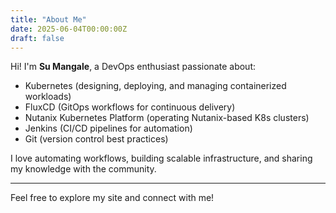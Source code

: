 ```yaml
---
title: "About Me"
date: 2025-06-04T00:00:00Z
draft: false
---
```


Hi! I'm **Su Mangale**, a DevOps enthusiast passionate about:

- Kubernetes (designing, deploying, and managing containerized workloads)
- FluxCD (GitOps workflows for continuous delivery)
- Nutanix Kubernetes Platform (operating Nutanix-based K8s clusters)
- Jenkins (CI/CD pipelines for automation)
- Git (version control best practices)

I love automating workflows, building scalable infrastructure, and sharing my knowledge with the community.

---

Feel free to explore my site and connect with me!
